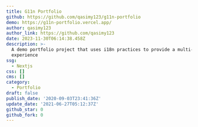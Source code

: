 ```yaml
---
title: G11n Portfolio
github: https://github.com/qasimy123/g11n-portfolio
demo: https://g11n-portfolio.vercel.app/
author: qasimy123
author_link: https://github.com/qasimy123
date: 2023-11-30T06:14:38.458Z
description: >-
  A demo portfolio project that uses i18n practices to provide a multi-locale
  experience
ssg:
  - Nextjs
css: []
cms: []
category:
  - Portfolio
draft: false
publish_date: '2020-09-03T23:41:36Z'
update_date: '2021-06-27T05:12:37Z'
github_star: 0
github_fork: 0
---
```

